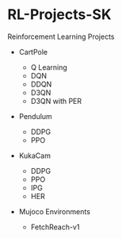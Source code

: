 # RL-Projects-SK
Reinforcement Learning Projects

- CartPole
  - Q Learning
  - DQN 
  - DDQN
  - D3QN
  - D3QN with PER

- Pendulum
   - DDPG
   - PPO

- KukaCam
  - DDPG 
  - PPO 
  - IPG
  - HER

- Mujoco Environments
   - FetchReach-v1

